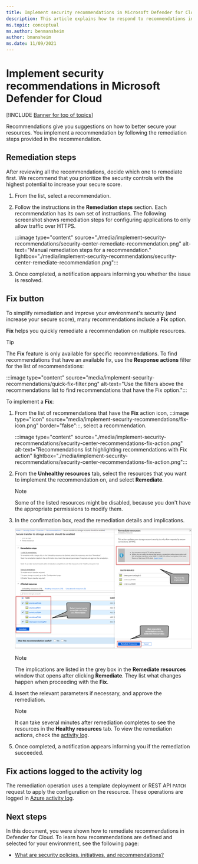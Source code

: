 ```yaml
---
title: Implement security recommendations in Microsoft Defender for Cloud | Microsoft Docs
description: This article explains how to respond to recommendations in Microsoft Defender for Cloud to protect your resources and satisfy security policies.
ms.topic: conceptual
ms.author: benmansheim
author: bmansheim
ms.date: 11/09/2021
---
```

# Implement security recommendations in Microsoft Defender for Cloud

[!INCLUDE [Banner for top of topics](./includes/banner.md)]

Recommendations give you suggestions on how to better secure your resources. You implement a recommendation by following the remediation steps provided in the recommendation.

## Remediation steps <a name="remediation-steps"></a>

After reviewing all the recommendations, decide which one to remediate first. We recommend that you prioritize the security controls with the highest potential to increase your secure score.

1. From the list, select a recommendation.

1. Follow the instructions in the **Remediation steps** section. Each recommendation has its own set of instructions. The following screenshot shows remediation steps for configuring applications to only allow traffic over HTTPS.

    :::image type="content" source="./media/implement-security-recommendations/security-center-remediate-recommendation.png" alt-text="Manual remediation steps for a recommendation." lightbox="./media/implement-security-recommendations/security-center-remediate-recommendation.png":::

1. Once completed, a notification appears informing you whether the issue is resolved.

## Fix button

To simplify remediation and improve your environment's security (and increase your secure score), many recommendations include a **Fix** option.

**Fix** helps you quickly remediate a recommendation on multiple resources.

> [!TIP]
> The **Fix** feature is only available for specific recommendations. To find recommendations that have an available fix, use the **Response actions** filter for the list of recommendations:
> 
> :::image type="content" source="media/implement-security-recommendations/quick-fix-filter.png" alt-text="Use the filters above the recommendations list to find recommendations that have the Fix option.":::

To implement a **Fix**:

1. From the list of recommendations that have the **Fix** action icon, :::image type="icon" source="media/implement-security-recommendations/fix-icon.png" border="false":::, select a recommendation.

    :::image type="content" source="./media/implement-security-recommendations/security-center-recommendations-fix-action.png" alt-text="Recommendations list highlighting recommendations with Fix action" lightbox="./media/implement-security-recommendations/security-center-recommendations-fix-action.png":::

1. From the **Unhealthy resources** tab, select the resources that you want to implement the recommendation on, and select **Remediate**.

    > [!NOTE]
    > Some of the listed resources might be disabled, because you don't have the appropriate permissions to modify them.

1. In the confirmation box, read the remediation details and implications.

    ![Quick fix.](./media/implement-security-recommendations/security-center-quick-fix-view.png)

    > [!NOTE]
    > The implications are listed in the grey box in the **Remediate resources** window that opens after clicking **Remediate**. They list what changes happen when proceeding with the **Fix**.

1. Insert the relevant parameters if necessary, and approve the remediation.

    > [!NOTE]
    > It can take several minutes after remediation completes to see the resources in the **Healthy resources** tab. To view the remediation actions, check the [activity log](#activity-log).

1. Once completed, a notification appears informing you if the remediation succeeded.

## Fix actions logged to the activity log <a name="activity-log"></a>

The remediation operation uses a template deployment or REST API `PATCH` request to apply the configuration on the resource. These operations are logged in [Azure activity log](../azure-monitor/essentials/activity-log.md).


## Next steps

In this document, you were shown how to remediate recommendations in Defender for Cloud. To learn how  recommendations are defined and selected for your environment, see the following page:

- [What are security policies, initiatives, and recommendations?](security-policy-concept.md)
